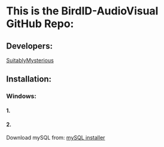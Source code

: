 
# This is the BirdID-AudioVisual GitHub Repo:

## Developers:

[SuitablyMysterious](https://github.com/SuitablyMysterious)

## Installation:

### Windows:

#### 1.

#### 2.

Download mySQL from: [mySQL installer](https://dev.mysql.com/downloads/installer/)